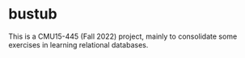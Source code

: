 # bustub
This is a CMU15-445 (Fall 2022) project, mainly to consolidate some exercises in learning relational databases.

